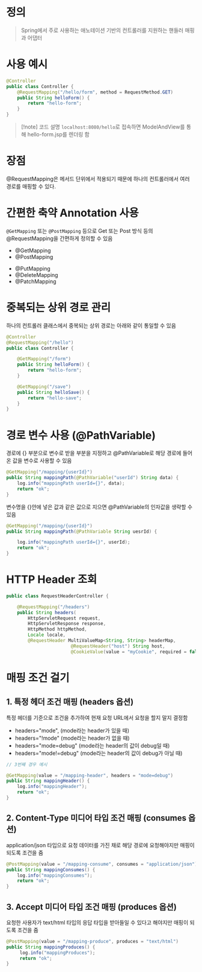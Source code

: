# 정의

> Spring에서 주로 사용하는 애노테이션 기반의 컨트롤러를 지원하는 핸들러 매핑과 어댑터

# 사용 예시
```java
@Controller
public class Controller {
	@RequestMapping("/hello/form", method = RequestMethod.GET)
    public String helloForm() {
        return "hello-form";
    }
}
```
>[!note] 코드 설명
>`localhost:8080/hello`로 접속하면 ModelAndView를 통해 hello-form.jsp를 렌더링 함

# 장점

@RequestMapping은 메서드 단위에서 적용되기 때문에 하나의 컨트롤러에서 여러 경로를 매핑할 수 있다.

# 간편한 축약 Annotation 사용

`@GetMapping` 또는 `@PostMapping` 등으로 Get 또는 Post 방식 등의 @RequestMapping을 간편하게 정의할 수 있음
- @GetMapping  
- @PostMapping  
* @PutMapping  
* @DeleteMapping  
* @PatchMapping

# 중복되는 상위 경로 관리

하나의 컨트롤러 클래스에서 중복되는 상위 경로는 아래와 같이 통일할 수 있음
```java
@Controller
@RequestMapping("/hello")
public class Controller {

	@GetMapping("/form")
    public String helloForm() {
        return "hello-form";
    }

	@GetMapping("/save")
	public String helloSave() {
        return "hello-save";
    }
}
```

# 경로 변수 사용 (@PathVariable)

경로에 {} 부분으로 변수로 받을 부분을 지정하고 @PathVariable로 해당 경로에 들어온 값을 변수로 사용할 수 있음
```java
@GetMapping("/mapping/{userId}")
public String mappingPath(@PathVariable("userId") String data) {
    log.info("mappingPath userId={}", data);
    return "ok";
}
```
변수명을 {}안에 넣은 값과 같은 값으로 지으면 @PathVariable의 인자값을 생략할 수 있음
```java
@GetMapping("/mapping/{userId}")
public String mappingPath(@PathVariable String uesrId) {

    log.info("mappingPath userId={}", userId);
    return "ok";
}
```

# HTTP Header 조회
```java
public class RequestHeaderController {

    @RequestMapping("/headers")
    public String headers(
	    HttpServletRequest request,
	    HttpServletResponse response,
	    HttpMethod httpMethod,
	    Locale locale,
		@RequestHeader MultiValueMap<String, String> headerMap,
						@RequestHeader("host") String host,
						@CookieValue(value = "myCookie", required = false) String cookie
```

# 매핑 조건 걸기
## 1. 특정 헤더 조건 매핑 (headers 옵션)

특정 헤더를 기준으로 조건을 추가하여 현재 요청 URL에서 요청을 할지 말지 결정함
* headers="mode",  (mode라는 header가 있을 때)
* headers="!mode"  (mode라는 header가 없을 때)
* headers="mode=debug"   (mode라는 header의 값이 debug일 때)
* headers="mode!=debug" (mode라는 header의 값이 debug가 아닐 때)
```java
// 3번째 경우 예시

@GetMapping(value = "/mapping-header", headers = "mode=debug")
public String mappingHeader() {
    log.info("mappingHeader");
	return "ok";
}
```

## 2. Content-Type 미디어 타입 조건 매핑 (consumes 옵션)

application/json 타입으로 요청 데이터를 가진 채로 해당 경로에 요청해야지만 매핑이 되도록 조건을 줌
```java
@PostMapping(value = "/mapping-consume", consumes = "application/json")
public String mappingConsumes() {
    log.info("mappingConsumes");
    return "ok";
}
```

## 3. Accept 미디어 타입 조건 매핑 (produces 옵션)

요청한 사용자가 text/html 타입의 응답 타입을 받아들일 수 있다고 해야지만 매핑이 되도록 조건을 줌
```java
@PostMapping(value = "/mapping-produce", produces = "text/html")
public String mappingProduces() {
     log.info("mappingProduces");
     return "ok";
}
```